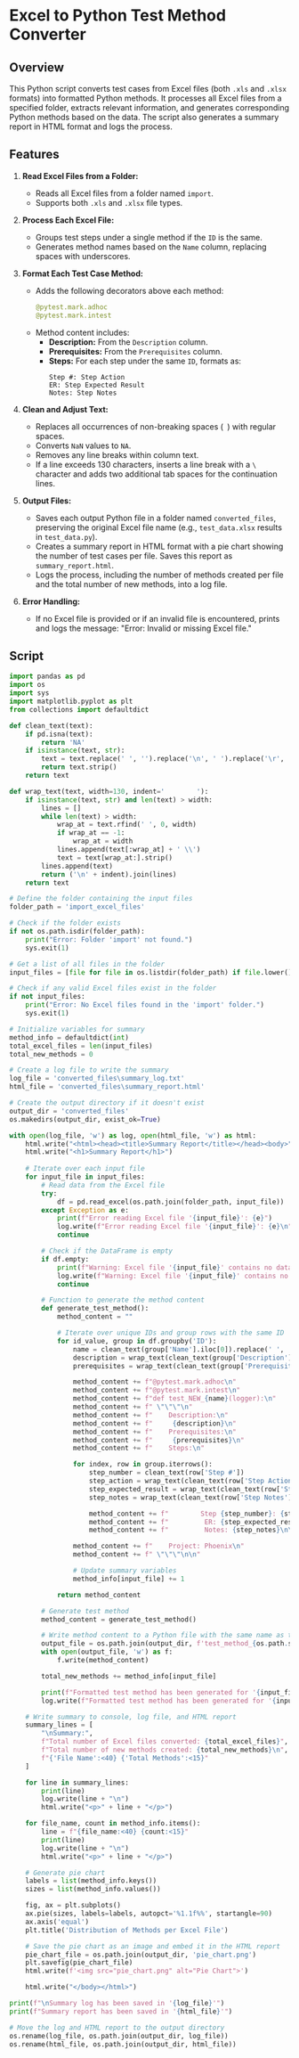 # Excel to Python Test Method Converter

## Overview

This Python script converts test cases from Excel files (both `.xls` and `.xlsx` formats) into formatted Python methods. It processes all Excel files from a specified folder, extracts relevant information, and generates corresponding Python methods based on the data. The script also generates a summary report in HTML format and logs the process.

## Features

1. **Read Excel Files from a Folder:**
   - Reads all Excel files from a folder named `import`.
   - Supports both `.xls` and `.xlsx` file types.

2. **Process Each Excel File:**
   - Groups test steps under a single method if the `ID` is the same.
   - Generates method names based on the `Name` column, replacing spaces with underscores.

3. **Format Each Test Case Method:**
   - Adds the following decorators above each method:
     ```python
     @pytest.mark.adhoc
     @pytest.mark.intest
     ```
   - Method content includes:
     - **Description:** From the `Description` column.
     - **Prerequisites:** From the `Prerequisites` column.
     - **Steps:** For each step under the same `ID`, formats as:
       ```
       Step #: Step Action
       ER: Step Expected Result
       Notes: Step Notes
       ```

4. **Clean and Adjust Text:**
   - Replaces all occurrences of non-breaking spaces (` `) with regular spaces.
   - Converts `NaN` values to `NA`.
   - Removes any line breaks within column text.
   - If a line exceeds 130 characters, inserts a line break with a `\` character and adds two additional tab spaces for the continuation lines.

5. **Output Files:**
   - Saves each output Python file in a folder named `converted_files`, preserving the original Excel file name (e.g., `test_data.xlsx` results in `test_data.py`).
   - Creates a summary report in HTML format with a pie chart showing the number of test cases per file. Saves this report as `summary_report.html`.
   - Logs the process, including the number of methods created per file and the total number of new methods, into a log file.

6. **Error Handling:**
   - If no Excel file is provided or if an invalid file is encountered, prints and logs the message: "Error: Invalid or missing Excel file."

## Script

```python
import pandas as pd
import os
import sys
import matplotlib.pyplot as plt
from collections import defaultdict

def clean_text(text):
    if pd.isna(text):
        return 'NA'
    if isinstance(text, str):
        text = text.replace(' ', '').replace('\n', ' ').replace('\r', ' ')
        return text.strip()
    return text

def wrap_text(text, width=130, indent='        '):  
    if isinstance(text, str) and len(text) > width:
        lines = []
        while len(text) > width:
            wrap_at = text.rfind(' ', 0, width)
            if wrap_at == -1:
                wrap_at = width
            lines.append(text[:wrap_at] + ' \\')
            text = text[wrap_at:].strip()
        lines.append(text)
        return ('\n' + indent).join(lines)
    return text

# Define the folder containing the input files
folder_path = 'import_excel_files'

# Check if the folder exists
if not os.path.isdir(folder_path):
    print("Error: Folder 'import' not found.")
    sys.exit(1)

# Get a list of all files in the folder
input_files = [file for file in os.listdir(folder_path) if file.lower().endswith('.xls') or file.lower().endswith('.xlsx')]

# Check if any valid Excel files exist in the folder
if not input_files:
    print("Error: No Excel files found in the 'import' folder.")
    sys.exit(1)

# Initialize variables for summary
method_info = defaultdict(int)
total_excel_files = len(input_files)
total_new_methods = 0

# Create a log file to write the summary
log_file = 'converted_files\summary_log.txt'
html_file = 'converted_files\summary_report.html'

# Create the output directory if it doesn't exist
output_dir = 'converted_files'
os.makedirs(output_dir, exist_ok=True)

with open(log_file, 'w') as log, open(html_file, 'w') as html:
    html.write("<html><head><title>Summary Report</title></head><body>")
    html.write("<h1>Summary Report</h1>")
    
    # Iterate over each input file
    for input_file in input_files:
        # Read data from the Excel file
        try:
            df = pd.read_excel(os.path.join(folder_path, input_file))
        except Exception as e:
            print(f"Error reading Excel file '{input_file}': {e}")
            log.write(f"Error reading Excel file '{input_file}': {e}\n")
            continue

        # Check if the DataFrame is empty
        if df.empty:
            print(f"Warning: Excel file '{input_file}' contains no data.")
            log.write(f"Warning: Excel file '{input_file}' contains no data.\n")
            continue

        # Function to generate the method content
        def generate_test_method():
            method_content = ""

            # Iterate over unique IDs and group rows with the same ID
            for id_value, group in df.groupby('ID'):
                name = clean_text(group['Name'].iloc[0]).replace(' ', '_').replace('-','')
                description = wrap_text(clean_text(group['Description'].iloc[0]))
                prerequisites = wrap_text(clean_text(group['Prerequisites'].iloc[0]))

                method_content += f"@pytest.mark.adhoc\n"
                method_content += f"@pytest.mark.intest\n"
                method_content += f"def test_NEW_{name}(logger):\n"
                method_content += f" \"\"\"\n"
                method_content += f"    Description:\n"
                method_content += f"     {description}\n"
                method_content += f"    Prerequisites:\n"
                method_content += f"     {prerequisites}\n"
                method_content += f"    Steps:\n"

                for index, row in group.iterrows():
                    step_number = clean_text(row['Step #'])
                    step_action = wrap_text(clean_text(row['Step Action']))
                    step_expected_result = wrap_text(clean_text(row['Step Expected Result']))
                    step_notes = wrap_text(clean_text(row['Step Notes']))

                    method_content += f"        Step {step_number}: {step_action}\n"
                    method_content += f"         ER: {step_expected_result}\n"
                    method_content += f"         Notes: {step_notes}\n\n"

                method_content += f"    Project: Phoenix\n"
                method_content += f" \"\"\"\n\n"

                # Update summary variables
                method_info[input_file] += 1

            return method_content

        # Generate test method
        method_content = generate_test_method()

        # Write method content to a Python file with the same name as the Excel file
        output_file = os.path.join(output_dir, f'test_method_{os.path.splitext(input_file)[0]}.py')
        with open(output_file, 'w') as f:
            f.write(method_content)

        total_new_methods += method_info[input_file]

        print(f"Formatted test method has been generated for '{input_file}' in '{output_file}'")
        log.write(f"Formatted test method has been generated for '{input_file}' in '{output_file}'\n")

    # Write summary to console, log file, and HTML report
    summary_lines = [
        "\nSummary:",
        f"Total number of Excel files converted: {total_excel_files}",
        f"Total number of new methods created: {total_new_methods}\n",
        f"{'File Name':<40} {'Total Methods':<15}"
    ]

    for line in summary_lines:
        print(line)
        log.write(line + "\n")
        html.write("<p>" + line + "</p>")

    for file_name, count in method_info.items():
        line = f"{file_name:<40} {count:<15}"
        print(line)
        log.write(line + "\n")
        html.write("<p>" + line + "</p>")

    # Generate pie chart
    labels = list(method_info.keys())
    sizes = list(method_info.values())

    fig, ax = plt.subplots()
    ax.pie(sizes, labels=labels, autopct='%1.1f%%', startangle=90)
    ax.axis('equal')
    plt.title('Distribution of Methods per Excel File')

    # Save the pie chart as an image and embed it in the HTML report
    pie_chart_file = os.path.join(output_dir, 'pie_chart.png')
    plt.savefig(pie_chart_file)
    html.write(f'<img src="pie_chart.png" alt="Pie Chart">')

    html.write("</body></html>")

print(f"\nSummary log has been saved in '{log_file}'")
print(f"Summary report has been saved in '{html_file}'")

# Move the log and HTML report to the output directory
os.rename(log_file, os.path.join(output_dir, log_file))
os.rename(html_file, os.path.join(output_dir, html_file))

